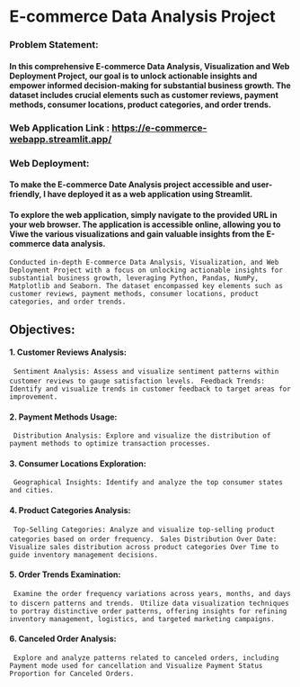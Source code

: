 # E-commerce Data Analysis Project

### Problem Statement:

#### In this comprehensive E-commerce Data Analysis, Visualization and Web Deployment Project, our goal is to unlock actionable insights and empower informed decision-making for substantial business growth. The dataset includes crucial elements such as customer reviews, payment methods, consumer locations, product categories, and order trends.

### Web Application Link : https://e-commerce-webapp.streamlit.app/

### Web Deployment: 
#### To make the E-commerce Date Analysis project accessible and user-friendly, I have deployed it as a web application using Streamlit.
#### To explore the web application, simply navigate to the provided URL in your web browser. The application is accessible online, allowing you to Viwe the various visualizations and gain valuable insights from the E-commerce data analysis.
```Conducted in-depth E-commerce Data Analysis, Visualization, and Web Deployment Project with a focus on unlocking actionable insights for substantial business growth, leveraging Python, Pandas, NumPy, Matplotlib and Seaborn. The dataset encompassed key elements such as customer reviews, payment methods, consumer locations, product categories, and order trends.```


## Objectives:

#### 1. Customer Reviews Analysis:
``` Sentiment Analysis: Assess and visualize sentiment patterns within customer reviews to gauge satisfaction levels.```
``` Feedback Trends: Identify and visualize trends in customer feedback to target areas for improvement.```

#### 2. Payment Methods Usage:
``` Distribution Analysis: Explore and visualize the distribution of payment methods to optimize transaction processes.```

#### 3. Consumer Locations Exploration:
``` Geographical Insights: Identify and analyze the top consumer states and cities.```

#### 4. Product Categories Analysis: 
``` Top-Selling Categories: Analyze and visualize top-selling product categories based on order frequency.```
``` Sales Distribution Over Date: Visualize sales distribution across product categories Over Time to guide inventory management decisions.```

#### 5. Order Trends Examination:
``` Examine the order frequency variations across years, months, and days to discern patterns and trends.```
``` Utilize data visualization techniques to portray distinctive order patterns, offering insights for refining inventory management, logistics, and targeted marketing campaigns.```

#### 6. Canceled Order Analysis:
``` Explore and analyze patterns related to canceled orders, including Payment mode used for cancellation and Visualize Payment Status Proportion for Canceled Orders.```




